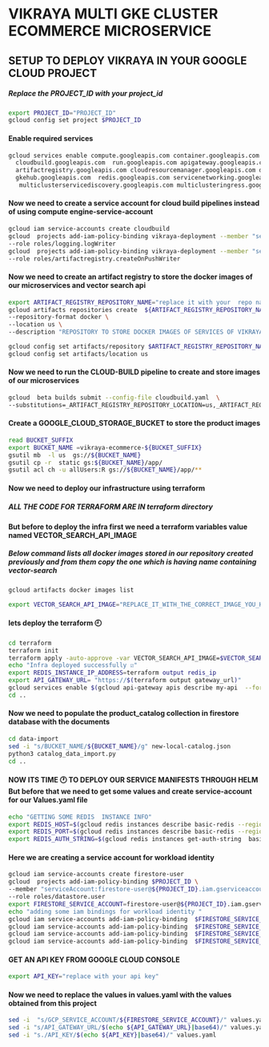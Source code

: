 # VIKRAYA   MULTI GKE CLUSTER ECOMMERCE MICROSERVICE
##  SETUP TO DEPLOY VIKRAYA IN YOUR GOOGLE CLOUD PROJECT
#####  Replace the PROJECT_ID  with your project_id
```bash
export PROJECT_ID="PROJECT_ID"
gcloud config set project $PROJECT_ID
```

#### Enable required services 
``` bash 
gcloud services enable compute.googleapis.com container.googleapis.com \
  cloudbuild.googleapis.com  run.googleapis.com apigateway.googleapis.com aiplatform.googleapis.com \
  artifactregistry.googleapis.com cloudresourcemanager.googleapis.com datastore.googleapis.com firestore.googleapis.com \
  gkehub.googleapis.com  redis.googleapis.com servicenetworking.googleapis.com  servicecontrol.googleapis.com servicemanagement.googleapis.com  \
   multiclusterservicediscovery.googleapis.com multiclusteringress.googleapis.com trafficdirector.googleapis.com 

```
#### Now we need to create a service account for cloud build pipelines  instead of using compute engine-service-account

``` bash 
gcloud iam service-accounts create cloudbuild 
gcloud  projects add-iam-policy-binding vikraya-deployment --member "serviceAccount:cloudbuild@${PROJECT_ID}.iam.gserviceaccount.com" \
--role roles/logging.logWriter
gcloud  projects add-iam-policy-binding vikraya-deployment --member "serviceAccount:cloudbuild@${PROJECT_ID}.iam.gserviceaccount.com" \
--role roles/artifactregistry.createOnPushWriter

```
#### Now we need to create an artifact registry to store the docker images of our microservices and vector search api
``` bash 
export ARTIFACT_REGISTRY_REPOSITORY_NAME="replace it with your  repo name "
gcloud artifacts repositories create  ${ARTIFACT_REGISTRY_REPOSITORY_NAME} \
--repository-format docker \
--location us \
--description "REPOSITORY TO STORE DOCKER IMAGES OF SERVICES OF VIKRAYA-ECOMMERCE"

gcloud config set artifacts/repository $ARTIFACT_REGISTRY_REPOSITORY_NAME 
gcloud config set artifacts/location us
```
#### Now we need to run the CLOUD-BUILD pipeline to create and store images of our microservices 
``` bash
gcloud  beta builds submit --config-file cloudbuild.yaml  \
--substitutions=_ARTIFACT_REGISTRY_REPOSITORY_LOCATION=us,_ARTIFACT_REGISTRY_REPOSITORY_NAME=${PROJECT_ID}
```
#### Create a GOOGLE_CLOUD_STORAGE_BUCKET to store the product images
``` bash 
read BUCKET_SUFFIX
export BUCKET_NAME =vikraya-ecommerce-${BUCKET_SUFFIX}
gsutil mb  -l us  gs://${BUCKET_NAME}
gsutil cp -r  static gs:${BUCKET_NAME}/app/
gsutil acl ch -u allUsers:R gs://${BUCKET_NAME}/app/**
 ```
#### Now we need to deploy our infrastructure using terraform


##### ALL THE CODE FOR TERRAFORM ARE IN terraform directory 
#### But before to deploy the infra first we need a terraform variables value named VECTOR_SEARCH_API_IMAGE
#####  Below command lists all docker images stored in our repository created previously  and from them copy the one which is having name containing vector-search
```bash 
gcloud artifacts docker images list 
```  
```bash
export VECTOR_SEARCH_API_IMAGE="REPLACE_IT_WITH_THE_CORRECT_IMAGE_YOU_HAVE_COPIED"
```
#### lets deploy the terraform 🕘
```bash 
cd terraform 
terraform init
terraform apply -auto-approve -var VECTOR_SEARCH_API_IMAGE=$VECTOR_SEARCH_API_IMAGE -var PROJECT_ID=$PROJECT_ID
echo "Infra deployed successfully ☑️"
export REDIS_INSTANCE_IP_ADDRESS=terraform output redis_ip
export API_GATEWAY_URL= "https://$(terraform output gateway_url)"
gcloud services enable $(gcloud api-gateway apis describe my-api  --format "value(managedService)")
cd ..
```
#### Now we need to populate the product_catalog collection in firestore database with the documents
``` bash
cd data-import 
sed -i "s/BUCKET_NAME/${BUCKET_NAME}/g" new-local-catalog.json 
python3 catalog_data_import.py
cd ..
```
#### NOW ITS TIME 🕐 TO DEPLOY OUR SERVICE MANIFESTS THROUGH HELM But before that we need to get some values and create service-account for our Values.yaml file 
```bash
echo "GETTING SOME REDIS  INSTANCE INFO"
export REDIS_HOST=$(gcloud redis instances describe basic-redis --region asia-south2 --format "value(host)")
export REDIS_PORT=$(gcloud redis instances describe basic-redis --region asia-south2 --format "value(port)")
export REDIS_AUTH_STRING=$(gcloud redis instances get-auth-string  basic-redis --region asia-south2 --format "value(authString)")
```
#### Here we are creating a service account for workload identity 
 ```bash 
gcloud iam service-accounts create firestore-user
gcloud  projects add-iam-policy-binding $PROJECT_ID \
--member "serviceAccount:firestore-user@${PROJECT_ID}.iam.gserviceaccount.com" \
--role roles/datastore.user
export FIRESTORE_SERVICE_ACCOUNT=firestore-user@${PROJECT_ID}.iam.gserviceaccount.com
echo "adding some iam bindings for workload identity "
gcloud iam service-accounts add-iam-policy-binding  $FIRESTORE_SERVICE_ACCOUNT --member "serviceAccount:${PROJECT_ID}.svc.id.goog[auth-ns/auth-server-sa]" --role roles/iam.workloadIdentityUser
gcloud iam service-accounts add-iam-policy-binding  $FIRESTORE_SERVICE_ACCOUNT --member "serviceAccount:${PROJECT_ID}.svc.id.goog[cart-ns/cart-server-sa]" --role roles/iam.workloadIdentityUser
gcloud iam service-accounts add-iam-policy-binding  $FIRESTORE_SERVICE_ACCOUNT --member "serviceAccount:${PROJECT_ID}.svc.id.goog[catalog-ns/catalog-server-sa]" --role roles/iam.workloadIdentityUser
gcloud iam service-accounts add-iam-policy-binding  $FIRESTORE_SERVICE_ACCOUNT --member "serviceAccount:${PROJECT_ID}.svc.id.goog[order-ns/order-server-sa]" --role roles/iam.workloadIdentityUser

```
#### GET AN API  KEY FROM GOOGLE CLOUD CONSOLE
```bash
export API_KEY="replace with your api key"
``` 

#### Now we need to replace the values in values.yaml with the values obtained from this project
```bash
sed -i  "s/GCP_SERVICE_ACCOUNT/${FIRESTORE_SERVICE_ACCOUNT}/" values.yaml 
sed -i "s/API_GATEWAY_URL/$(echo ${API_GATEWAY_URL}|base64)/" values.yaml
sed -i "s./API_KEY/$(echo ${API_KEY}|base64)/" values.yaml

```
